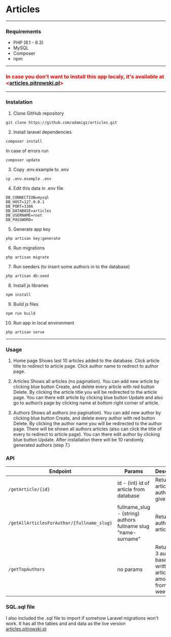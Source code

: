 # Articles
---
### Requirements
- PHP (8.1 - 8.3)
- MySQL
- Composer
- npm
---
### <span style="color: red;">In case you don't want to install this app localy, it's available at <[articles.pitrowski.pl](https://articles.pitrowski.pl)></span>
---
### Instalation
1. Clone GitHub repository
```
git clone https://github.com/adamigz/articles.git
```
2. Install laravel dependencies
```
composer install
```
In case of errors run
```
composer update
```
3. Copy .env.example to .env
```
cp .env.example .env
```
4. Edit this data in .env file
```
DB_CONNECTION=mysql
DB_HOST=127.0.0.1
DB_PORT=3306
DB_DATABASE=articles
DB_USERNAME=root
DB_PASSWORD=
```
5. Generate app key
```
php artisan key:generate
```
6. Run migrations
```
php artisan migrate
```
7. Run seeders (to insert some authors in to the database)
```
php artisan db:seed
```
8. Install js libraries
```
npm install
```
9. Build js files
```
npm run build
```
10. Run app in local environment
```
php artisan serve
```
---
### Usage
1. Home page
Shows last 10 articles added to the database. Click article title to redirect to article page. Click author name to redirect to author page.

2. Articles
Shows all articles (no pagination). You can add new article by clicking blue button Create, and delete every article with red button Delete. By clicking the article title you will be redirected to the article page. You can there edit article by clicking blue button Update and also go to author/s page by clicking name at bottom right corner of article.

3. Authors
Shows all authors (no pagination). You can add new author by clicking blue button Create, and delete every author with red button Delete. By clicking the author name you will be redirected to the author page. There will be shown all authors articles (also can click the title of every to redirect to article page). You can there edit author by clicking blue button Update. After installation there will be 10 randomly generated authors (step 7.)

### API
|Endpoint|Params|Description|Response type|
|--------|------|-----------|-------------|
|`/getArticle/{id}`|id - (int) id of article from database|Returns the article with author/s for given id|`application/json`|
|`/getAllArticlesForAuthor/{fullname_slug}`|fullname_slug - (string) authors fullname slug "name-surname"|Returns all authors articles|`application/json`|
|`/getTopAuthors`|no params|Return top 3 authors based on written articles amount from last week|`application/json`|

### SQL.sql file
I also included the .sql file to import if somehow Laravel migrations won't work. It has all the tables and and data as the live version [articles.pitrowski.pl](https://articles.pitrowski.pl)
